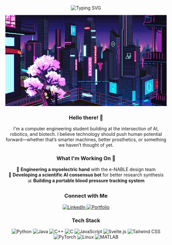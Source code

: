 <!-- Animated Heading -->
<p align="center">
  <img src="https://readme-typing-svg.demolab.com?font=Fira+Code&size=30&pause=1000&color=FFA500&center=true&vCenter=true&width=600&lines=Welcome+to+My+Profile;Systems+Architect;Computational+Engineer; Biotech+Integrator" alt="Typing SVG" pause=500 duration=100 />
</p>

<!-- Banner GIF -->
<p align="center">
  <img 
    src="hero.gif" 
    alt="Banner GIF" 
    width="800"
  />
</p>

<h3 align="center">Hello there! 👋</h3>
<p align="center">
I'm a computer engineering student building at the intersection of AI, robotics, and biotech.  
I believe technology should push human potential forward—whether that’s smarter machines, better prosthetics, or something we haven’t thought of yet.
</p>

<h3 align="center">What I'm Working On 🚀</h3>
<p align="center">
  🦾 <b>Engineering a myoelectric hand</b> with the e-NABLE design team <br>
  🧠 <b>Developing a scientific AI consensus bot</b> for better research synthesis <br>
  📊 <b>Building a portable blood pressure tracking system</b>  
</p>


<!-- Social Media Links -->
<h3 align="center">Connect with Me</h3>
<p align="center">
  <!-- LinkedIn -->
  <a href="https://www.linkedin.com/in/yassin-lahrime" target="_blank">
    <img src="https://img.shields.io/badge/LinkedIn-%230077B5.svg?&style=for-the-badge&logo=linkedin&logoColor=white" alt="LinkedIn"/>
  </a>
  <!-- Portfolio -->
  <a href="https://yassinlahrime.com" target="_blank">
    <img src="https://img.shields.io/badge/Portfolio-%23000000.svg?&style=for-the-badge&logo=firefox&logoColor=white" alt="Portfolio"/>
  </a>
</p>


<!-- Tech Stack -->
<h3 align="center">Tech Stack</h3>
<p align="center">
  <!-- Programming Languages -->
  <img src="https://img.shields.io/badge/-Python-3776AB?style=for-the-badge&logo=python&logoColor=white" alt="Python"/>
  <img src="https://img.shields.io/badge/-Java-007396?style=for-the-badge&logo=java&logoColor=white" alt="Java"/>
  <img src="https://img.shields.io/badge/-C++-00599C?style=for-the-badge&logo=c%2B%2B&logoColor=white" alt="C++"/>
  <img src="https://img.shields.io/badge/-C-00599C?style=for-the-badge&logo=c&logoColor=white" alt="C"/>
  <img src="https://img.shields.io/badge/-JavaScript-F7DF1E?style=for-the-badge&logo=javascript&logoColor=black" alt="JavaScript"/>

  
  <!-- Frameworks & Libraries -->
  <img src="https://img.shields.io/badge/-Svelte-FF3E00?style=for-the-badge&logo=svelte&logoColor=white" alt="Svelte.js"/>
  <img src="https://img.shields.io/badge/-Tailwind%20CSS-06B6D4?style=for-the-badge&logo=tailwind-css&logoColor=white" alt="Tailwind CSS"/>
  <img src="https://img.shields.io/badge/-Pytorch-EE4C2C?style=for-the-badge&logo=pytorch&logoColor=white" alt="PyTorch"/>
  
  <!-- Tools & Platforms -->
  <img src="https://img.shields.io/badge/-Linux-FCC624?style=for-the-badge&logo=linux&logoColor=black" alt="Linux"/>
  <img src="https://img.shields.io/badge/-MATLAB-0076A8?style=for-the-badge&logo=mathworks&logoColor=white" alt="MATLAB"/>




</p>
